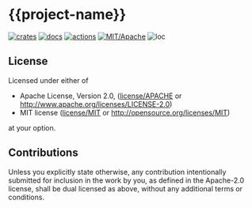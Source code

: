 # {{project-name}}

[![crates](https://img.shields.io/crates/v/{{project-name}}.svg?style=for-the-badge&label={{project-name}})](https://crates.io/crates/{{project-name}})
[![docs](https://img.shields.io/badge/docs.rs-{{project-name}}-66c2a5?style=for-the-badge&labelColor=555555&logoColor=white)](https://docs.rs/{{project-name}})
[![actions](https://img.shields.io/github/workflow/status/zakarumych/{{project-name}}/badge/master?style=for-the-badge)](https://github.com/zakarumych/{{project-name}}/actions?query=workflow%3ARust)
[![MIT/Apache](https://img.shields.io/badge/license-MIT%2FApache-blue.svg?style=for-the-badge)](COPYING)
![loc](https://img.shields.io/tokei/lines/github/zakarumych/{{project-name}}?style=for-the-badge)

## License

Licensed under either of

* Apache License, Version 2.0, ([license/APACHE](license/APACHE) or http://www.apache.org/licenses/LICENSE-2.0)
* MIT license ([license/MIT](license/MIT) or http://opensource.org/licenses/MIT)

at your option.

## Contributions

Unless you explicitly state otherwise, any contribution intentionally submitted for inclusion in the work by you, as defined in the Apache-2.0 license, shall be dual licensed as above, without any additional terms or conditions.
